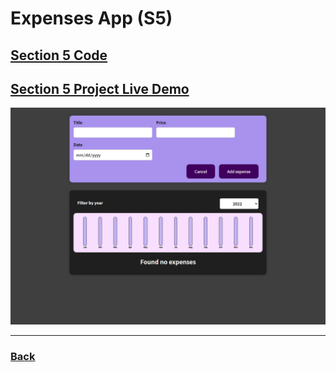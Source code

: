 # Expenses App (S5)

## [Section 5 Code](../../Projects/01-Expenses-app/S05-project/Expenses-Tracker-App/)

## [Section 5 Project Live Demo](https://expenses-tracking-application.netlify.app/)

![Screen](../../screens/expenses-app.png)

---

### [Back](../readme.md)
